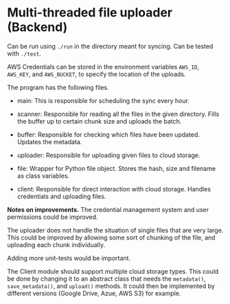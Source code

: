 # Multi-threaded file uploader (Backend)

Can be run using `./run` in the directory meant for syncing.
Can be tested with `./test`.

AWS Credentials can be stored in the environment variables
`AWS_ID`, `AWS_KEY`, and `AWS_BUCKET`, to specify the location of the uploads.


The program has the following files.

- main:
    This is responsible for scheduling the sync every hour.

- scanner:
    Responsible for reading all the files in the given directory.
    Fills the buffer up to certain chunk size and uploads the batch.

- buffer:
    Responsible for checking which files have been updated.
    Updates the metadata.

- uploader:
    Responsible for uploading given files to cloud storage.

- file:
    Wrapper for Python file object.
    Stores the hash, size and filename as class variables.

- client:
    Responsible for direct interaction with cloud storage.
    Handles credentials and uploading files.


__Notes on improvements.__
The credential management system and user permissions could be improved.

The uploader does not handle the situation of single files that are very large. This could be improved by allowing some sort of chunking of the file, and uploading each chunk individually.

Adding more unit-tests would be important.

The Client module should support multiple cloud storage types. This could be done by changing it to an abstract class that needs the `metadata()`, `save_metadata()`, and `upload()` methods. It could then be implemented by different versions (Google Drive, Azue, AWS S3) for example.
